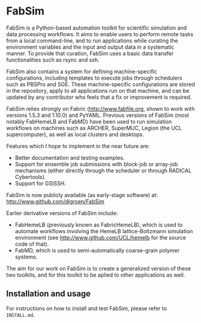 FabSim
======

FabSim is a Python-based automation toolkit for scientific simulation and data processing workflows. It aims to enable users to perform remote tasks from a local command-line, and to run applications while curating the environment variables and the input and output data in a systematic manner. To provide that curation, FabSim uses a basic data transfer functionalities such as rsync and ssh. 

FabSim also contains a system for defining machine-specific configurations, including templates to execute jobs through schedulers such as PBSPro and SGE. These machine-specific configurations are stored in the repository, apply to all applications run on that machine, and can be updated by any contributor who feels that a fix or improvement is required.

FabSim relies strongly on Fabric (http://www.fabfile.org, shown to work with versions 1.5.3 and 1.10.0) and PyYAML. Previous versions of FabSim (most notably FabHemeLB and FabMD) have been used to run simulation workflows on machines such as ARCHER, SuperMUC, Legion (the UCL supercomputer), as well as local clusters and desktops.

Features which I hope to implement in the near future are:
* Better documentation and testing examples.
* Support for ensemble job submissions with block-job or array-job mechanisms (either directly through the scheduler or through RADICAL Cybertools).
* Support for GSISSH.

FabSim is now publicly available (as early-stage software) at: http://www.github.com/djgroen/FabSim

Earlier derivative versions of FabSim include:
* FabHemeLB (previously known as FabricHemeLB), which is used to automate workflows involving 
the HemeLB lattice-Boltzmann simulation environment (see http://www.github.com/UCL/hemelb for 
the source code of that).
* FabMD, which is used to semi-automatically coarse-grain polymer systems.

The aim for our work on FabSim is to create a generalized version of these two toolkits, and for this toolkit to be aplied to other applications as well.

## Installation and usage 

For instructions on how to install and test FabSim, please refer to `INSTALL.md`.

